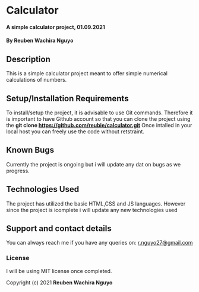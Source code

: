 
# Calculator




#### A simple calculator project, 01.09.2021


#### By Reuben Wachira Nguyo


## Description


This is a simple calculator project meant to offer simple numerical calculations of numbers.


## Setup/Installation Requirements


To install/setup the project, it is advisable to use Git commands. Therefore it is important to have Github account so that you can clone the project using the **git clone https://github.com/reubie/calculator.git** Once intalled in your local host you can freely use the code without retstraint.


## Known Bugs


Currently the project is ongoing but i will update any dat on bugs as we progress.


## Technologies Used


The project has utilized the basic HTML,CSS and JS languages. However since the project is icomplete i will update any new technologies used


## Support and contact details


You can always reach me if you have any queries on: r.nguyo27@gmail.com


### License


I will be using MIT license once completed.


Copyright (c) 2021 **Reuben Wachira Nguyo**